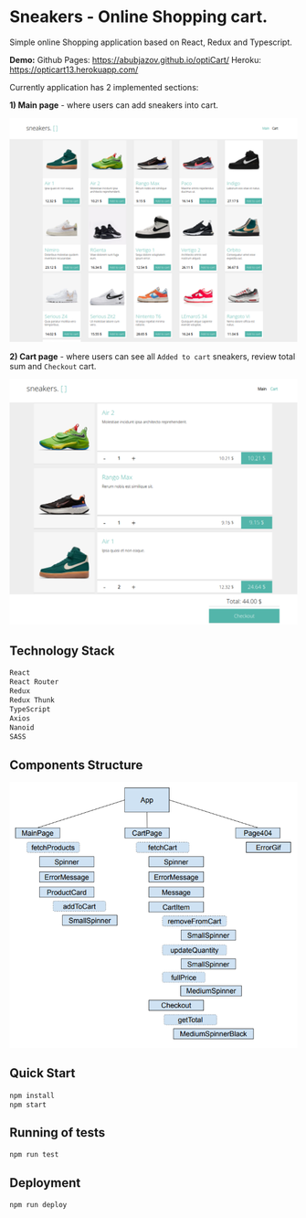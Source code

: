 # Sneakers - Online Shopping cart.

Simple online Shopping application based on React, Redux and Typescript.

**Demo:**
Github Pages: https://abubjazov.github.io/optiCart/
Heroku: https://opticart13.herokuapp.com/

Currently application has 2 implemented sections:

**1) Main page** - where users can add sneakers into cart.

![LANDING](docs/main.png)

**2) Cart page** - where users can see all `Added to cart` sneakers, review total sum and `Checkout` cart.

![LANDING](docs/cart.png)

## Technology Stack

```
React
React Router
Redux
Redux Thunk
TypeScript
Axios
Nanoid
SASS
```

## Components Structure

![LANDING](docs/components_tree.png)

## Quick Start

```
npm install
npm start
```

## Running of tests

```
npm run test
```

## Deployment

```
npm run deploy
```
